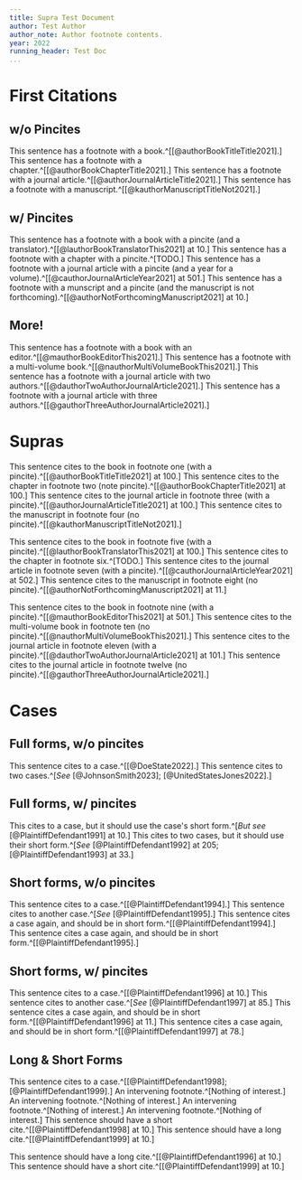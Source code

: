 ```yaml
---
title: Supra Test Document
author: Test Author
author_note: Author footnote contents.
year: 2022
running_header: Test Doc
...
```


# First Citations

## w/o Pincites

This sentence has a footnote with a book.^[[@authorBookTitleTitle2021].]
This sentence has a footnote with a chapter.^[[@authorBookChapterTitle2021].]
This sentence has a footnote with a journal article.^[[@authorJournalArticleTitle2021].]
This sentence has a footnote with a manuscript.^[[@kauthorManuscriptTitleNot2021].]

## w/ Pincites

This sentence has a footnote with a book with a pincite (and a translator).^[[@lauthorBookTranslatorThis2021] at 10.]
This sentence has a footnote with a chapter with a pincite.^[TODO.]
This sentence has a footnote with a journal article with a pincite (and a year for a volume).^[[@cauthorJournalArticleYear2021] at 501.]
This sentence has a footnote with a munscript and a pincite (and the manuscript is not forthcoming).^[[@authorNotForthcomingManuscript2021] at 10.]

## More!

This sentence has a footnote with a book with an editor.^[[@mauthorBookEditorThis2021].]
This sentence has a footnote with a multi-volume book.^[[@nauthorMultiVolumeBookThis2021].]
This sentence has a footnote with a journal article with two authors.^[[@dauthorTwoAuthorJournalArticle2021].]
This sentence has a footnote with a journal article with three authors.^[[@gauthorThreeAuthorJournalArticle2021].]

# Supras

This sentence cites to the book in footnote one (with a pincite).^[[@authorBookTitleTitle2021] at 100.]
This sentence cites to the chapter in footnote two (note pincite).^[[@authorBookChapterTitle2021] at 100.]
This sentence cites to the journal article in footnote three (with a pincite).^[[@authorJournalArticleTitle2021] at 100.]
This sentence cites to the manuscript in footnote four (no pincite).^[[@kauthorManuscriptTitleNot2021].]

This sentence cites to the book in footnote five (with a pincite).^[[@lauthorBookTranslatorThis2021] at 100.]
This sentence cites to the chapter in footnote six.^[TODO.]
This sentence cites to the journal article in footnote seven (with a pincite).^[[@cauthorJournalArticleYear2021] at 502.]
This sentence cites to the manuscript in footnote eight (no pincite).^[[@authorNotForthcomingManuscript2021] at 11.]

This sentence cites to the book in footnote nine (with a pincite).^[[@mauthorBookEditorThis2021] at 501.]
This sentence cites to the multi-volume book in footnote ten (no pincite).^[[@nauthorMultiVolumeBookThis2021].]
This sentence cites to the journal article in footnote eleven (with a pincite).^[[@dauthorTwoAuthorJournalArticle2021] at 101.]
This sentence cites to the journal article in footnote twelve (no pincite).^[[@gauthorThreeAuthorJournalArticle2021].]

# Cases

## Full forms, w/o pincites

This sentence cites to a case.^[[@DoeState2022].]
This sentence cites to two cases.^[*See* [@JohnsonSmith2023]; [@UnitedStatesJones2022].]

## Full forms, w/ pincites

This cites to a case, but it should use the case's short form.^[*But see* [@PlaintiffDefendant1991] at 10.]
This cites to two cases, but it should use their short form.^[*See* [@PlaintiffDefendant1992] at 205; [@PlaintiffDefendant1993] at 33.]

## Short forms, w/o pincites

This sentence cites to a case.^[[@PlaintiffDefendant1994].]
This sentence cites to another case.^[*See* [@PlaintiffDefendant1995].]
This sentence cites a case again, and should be in short form.^[[@PlaintiffDefendant1994].]
This sentence cites a case again, and should be in short form.^[[@PlaintiffDefendant1995].]

## Short forms, w/ pincites

This sentence cites to a case.^[[@PlaintiffDefendant1996] at 10.]
This sentence cites to another case.^[*See* [@PlaintiffDefendant1997] at 85.]
This sentence cites a case again, and should be in short form.^[[@PlaintiffDefendant1996] at 11.]
This sentence cites a case again, and should be in short form.^[[@PlaintiffDefendant1997] at 78.]

## Long & Short Forms

This sentence cites to a case.^[[@PlaintiffDefendant1998]; [@PlaintiffDefendant1999].]
An intervening footnote.^[Nothing of interest.]
An intervening footnote.^[Nothing of interest.]
An intervening footnote.^[Nothing of interest.]
An intervening footnote.^[Nothing of interest.]
This sentence should have a short cite.^[[@PlaintiffDefendant1998] at 10.]
This sentence should have a long cite.^[[@PlaintiffDefendant1999] at 10.]

This sentence should have a long cite.^[[@PlaintiffDefendant1996] at 10.]
This sentence should have a short cite.^[[@PlaintiffDefendant1999] at 10.]
